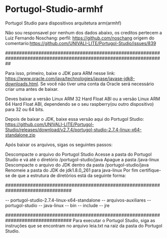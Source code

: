 # Portugol-Studio-armhf
Portugol Studio para dispositivos arquitetura arm(armhf)

Não sou responsavel por nenhum dos dados abaixo, os creditos pertecem a 
Luiz Fernando Noschang: perfil: https://github.com/noschang origem do comentario:https://github.com/UNIVALI-LITE/Portugol-Studio/issues/839

##################################################################################################################

Para isso, primeiro, baixe o JDK para ARM nesse link: https://www.oracle.com/java/technologies/javase/javase-jdk8-downloads.html. Se você não tiver uma conta da Oracle será necessário criar uma antes de baixar.

Deves baixar a versão Linux ARM 32 Hard Float ABI ou a versão Linux ARM 64 Hard Float ABI, dependendo se o seu raspberry(ou outro dispositivo) para 32 ou 64 bits.

Depois de baixar o JDK, baixe essa versão aqui do Portugol Studio:
https://github.com/UNIVALI-LITE/Portugol-Studio/releases/download/v2.7.4/portugol-studio-2.7.4-linux-x64-standalone.zip

Após baixar os arquivos, sigas os seguintes passos:

Descompacte o arquivo do Portugol Studio
Acesse a pasta do Portugol Studio e vá até o diretório /portugol-studio/java
Apague a pasta /java-linux
Descompacte o arquivo do JDK dentro da pasta /portugol-studio/java
Renomeie a pasta do JDK de jdk1.8.0_261 para java-linux
Por fim certifique-se de que a estrutura de diretórios está da seguinte forma:

################################################################################
   
   
   -- portugol-studio-2.7.4-linux-x64-standalone
        -- arquivos-auxiliares
        -- portugol-studio
            -- java-linux
                -- bin
                -- include
                -- jre
                
                
################################################################################
Para executar o Portugol Studio, siga as instruções que se encontram no arquivo leia.txt na raiz da pasta do Portugol Studio.
